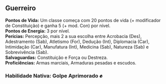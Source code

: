 ## Guerreiro <a id="guerreiro"></a>

**Pontos de Vida:** Um classe começa com 20 pontos de vida (+ modificador de Constituição) e ganha 5 (+ mod. Con) por nível.</br>
**Pontos de Energia:** 3 por nível.</br>
**Perícias:** Percepção, mais 2 a sua escolha entre Acrobacia (Des), Adestramento (Sab), Atletismo (For), Dedução (Int), Diplomacia (Car), Intimidação (Car), Manufatura (Int), Medicina (Sab), Natureza (Sab) e Sobrevivência (Sab).</br>
**Salvaguardas:** Constituição e Força ou Destreza.</br>
**Proficiências:** Armas marciais, Armaduras pesadas e escudos.</br>

### Habilidade Nativa: Golpe Aprimorado ✊